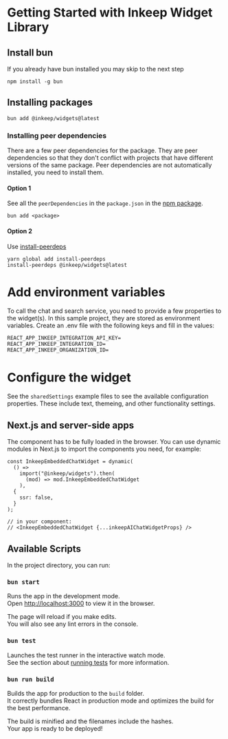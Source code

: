 # Getting Started with Inkeep Widget Library

## Install bun

If you already have bun installed you may skip to the next step
```
npm install -g bun
```

## Installing packages

```
bun add @inkeep/widgets@latest
```

### Installing peer dependencies

There are a few peer dependencies for the package. They are peer dependencies so that they don't conflict with projects that have different versions of the same package. Peer dependencies are not automatically installed, you need to install them.

#### Option 1

See all the `peerDependencies` in the `package.json` in the [npm package](https://www.npmjs.com/package/@inkeep/widgets?activeTab=code).

```
bun add <package>
```

#### Option 2

Use [install-peerdeps](https://www.npmjs.com/package/install-peerdeps)

```
yarn global add install-peerdeps
install-peerdeps @inkeep/widgets@latest
```

# Add environment variables

To call the chat and search service, you need to provide a few properties to the widget(s). In this sample project, they are stored as environment variables. Create an .env file with the following keys and fill in the values:

```
REACT_APP_INKEEP_INTEGRATION_API_KEY=
REACT_APP_INKEEP_INTEGRATION_ID=
REACT_APP_INKEEP_ORGANIZATION_ID=
```

# Configure the widget

See the `sharedSettings` example files to see the available configuration properties. These include text, themeing, and other functionality settings.

## Next.js and server-side apps

The component has to be fully loaded in the browser. You can use dynamic modules in Next.js to import the components you need, for example:

```
const InkeepEmbeddedChatWidget = dynamic(
  () =>
    import("@inkeep/widgets").then(
      (mod) => mod.InkeepEmbeddedChatWidget
    ),
  {
    ssr: false,
  }
);

// in your component:
// <InkeepEmbeddedChatWidget {...inkeepAIChatWidgetProps} />
```

## Available Scripts

In the project directory, you can run:

### `bun start`

Runs the app in the development mode.\
Open [http://localhost:3000](http://localhost:3000) to view it in the browser.

The page will reload if you make edits.\
You will also see any lint errors in the console.

### `bun test`

Launches the test runner in the interactive watch mode.\
See the section about [running tests](https://facebook.github.io/create-react-app/docs/running-tests) for more information.

### `bun run build`

Builds the app for production to the `build` folder.\
It correctly bundles React in production mode and optimizes the build for the best performance.

The build is minified and the filenames include the hashes.\
Your app is ready to be deployed!
